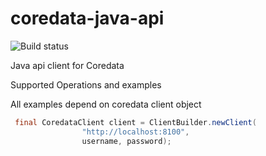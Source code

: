coredata-java-api
=================

![Build status](https://travis-ci.org/joningis/coredata-java-api.svg?branch=master)

Java api client for Coredata

Supported Operations and examples

All examples depend on coredata client object

```java
 final CoredataClient client = ClientBuilder.newClient(
                "http://localhost:8100",
                username, password);
```
